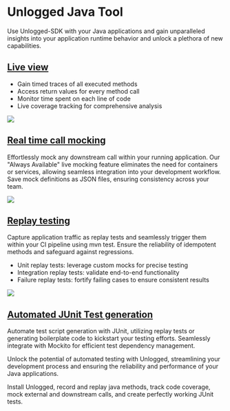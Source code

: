 # Unlogged Java Tool

Use Unlogged-SDK with your Java applications and gain unparalleled insights into your application runtime behavior and unlock a plethora of new capabilities.

## [Live view](liveview/)

- Gain timed traces of all executed methods
- Access return values for every method call
- Monitor time spent on each line of code
- Live coverage tracking for comprehensive analysis

![](assets/images/liveview.gif)


## [Real time call mocking](mocking/)

Effortlessly mock any downstream call within your running application. Our "Always Available" live mocking feature eliminates the need for containers or services, allowing seamless integration into your development workflow. Save mock definitions as JSON files, ensuring consistency across your team.


![](assets/images/mockingfinal.gif)

## [Replay testing](java_replay_testing/)

Capture application traffic as replay tests and seamlessly trigger them within your CI pipeline using mvn test. Ensure the reliability of idempotent methods and safeguard against regressions.

- Unit replay tests: leverage custom mocks for precise testing
- Integration replay tests: validate end-to-end functionality
- Failure replay tests: fortify failing cases to ensure consistent results

![](assets/images/loadingreplays.gif)

## [Automated JUnit Test generation](generate_automated_junit/)

Automate test script generation with JUnit, utilizing replay tests or generating boilerplate code to kickstart your testing efforts. Seamlessly integrate with Mockito for efficient test dependency management.

Unlock the potential of automated testing with Unlogged, streamlining your development process and ensuring the reliability and performance of your Java applications.

Install Unlogged, record and replay java methods, track code coverage, mock external and downstream calls, and create perfectly working JUnit tests. 

